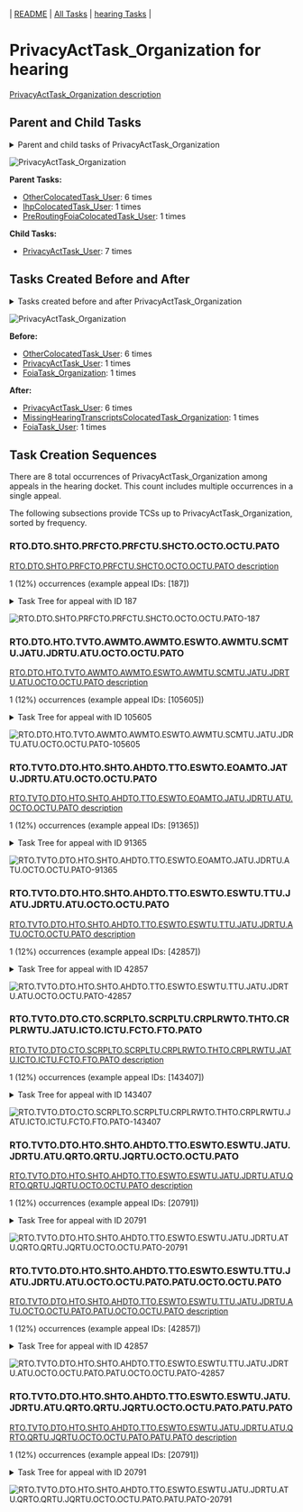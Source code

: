 <!-- DO NOT EDIT THIS FILE.  This file is autogenerated. -->
| [README](../README.md) | [All Tasks](../alltasks.md) | [hearing Tasks](tasklist.md) |

# PrivacyActTask_Organization for hearing

[PrivacyActTask_Organization description](../descr/PrivacyActTask_Organization.md)

## Parent and Child Tasks

<details><summary markdown='span'>Parent and child tasks of PrivacyActTask_Organization
</summary>

```
digraph G {
rankdir=LR;
node [shape=box]
"PrivacyActTask_Organization" -> "PrivacyActTask_User" [label=7]
"OtherColocatedTask_User" -> "PrivacyActTask_Organization" [label=6]
"PreRoutingFoiaColocatedTask_User" -> "PrivacyActTask_Organization" [label=1]
"IhpColocatedTask_User" -> "PrivacyActTask_Organization" [label=1]
}
```
</details>

![PrivacyActTask_Organization](dot/PrivacyActTask_Organization-parentchild.dot.png)

**Parent Tasks:**

   * [OtherColocatedTask_User](OtherColocatedTask_User.md): 6 times
   * [IhpColocatedTask_User](IhpColocatedTask_User.md): 1 times
   * [PreRoutingFoiaColocatedTask_User](PreRoutingFoiaColocatedTask_User.md): 1 times

**Child Tasks:**

   * [PrivacyActTask_User](PrivacyActTask_User.md): 7 times

## Tasks Created Before and After

<details><summary markdown='span'>Tasks created before and after PrivacyActTask_Organization</summary>

```
digraph G {
rankdir=LR;

"PrivacyActTask_Organization" -> "PrivacyActTask_User" [label=6]
"PrivacyActTask_Organization" -> "MissingHearingTranscriptsColocatedTask_Organization" [label=1]
"PrivacyActTask_Organization" -> "FoiaTask_User" [label=1]
"OtherColocatedTask_User" -> "PrivacyActTask_Organization" [label=6]
"PrivacyActTask_User" -> "PrivacyActTask_Organization" [label=1]
"FoiaTask_Organization" -> "PrivacyActTask_Organization" [label=1]
}
```
</details>

![PrivacyActTask_Organization](dot/PrivacyActTask_Organization.dot.png)

**Before:**

   * [OtherColocatedTask_User](OtherColocatedTask_User.md): 6 times
   * [PrivacyActTask_User](PrivacyActTask_User.md): 1 times
   * [FoiaTask_Organization](FoiaTask_Organization.md): 1 times

**After:**

   * [PrivacyActTask_User](PrivacyActTask_User.md): 6 times
   * [MissingHearingTranscriptsColocatedTask_Organization](MissingHearingTranscriptsColocatedTask_Organization.md): 1 times
   * [FoiaTask_User](FoiaTask_User.md): 1 times

## Task Creation Sequences

There are 8 total occurrences of PrivacyActTask_Organization among appeals in the hearing docket.  This count includes multiple occurrences in a single appeal.

The following subsections provide TCSs up to PrivacyActTask_Organization, sorted by frequency.

### RTO.DTO.SHTO.PRFCTO.PRFCTU.SHCTO.OCTO.OCTU.PATO

[RTO.DTO.SHTO.PRFCTO.PRFCTU.SHCTO.OCTO.OCTU.PATO description](../descr/RTO.DTO.SHTO.PRFCTO.PRFCTU.SHCTO.OCTO.OCTU.PATO.md)

1 (12%) occurrences (example appeal IDs: [187])

<details><summary markdown='span'>Task Tree for appeal with ID 187</summary>

```
@startuml
skinparam {
  ObjectBorderColor #555
  ObjectBorderThickness 0
  ObjectFontStyle bold
  ObjectFontSize 14
  ObjectAttributeFontColor #333
  ObjectAttributeFontSize 12
}
  object 0.RootTask #8dd3c7 {
Organization
}
  object 1.DistributionTask #ffffb3 {
Organization
}
  object 2.HearingTask #fb8072 {
Organization
}
  object 3.ScheduleHearingTask #80b1d3 {
Organization
}
  object 4.AssignHearingDispositionTask #8dd3c7 {
Organization
}
  object 5.JudgeAssignTask #ccebc5 {
User
}
  object 6.AttorneyTask #bc80bd {
User
}
  object 7.PreRoutingFoiaColocatedTask #8dd3c7 {
Organization
}
  object 8.PreRoutingFoiaColocatedTask #8dd3c7 {
User
}
  object 9.ScheduleHearingColocatedTask #ccebc5 {
Organization
}
  object 10.ScheduleHearingColocatedTask #ccebc5 {
User
}
  object 11.OtherColocatedTask #80b1d3 {
Organization
}
  object 12.OtherColocatedTask #80b1d3 {
User
}
  object 13.PrivacyActTask #ccebc5 {
Organization  <back:white>    </back>
}
  object 14.TrackVeteranTask #bebada {
Organization
}
  object 15.PrivacyActTask #ccebc5 {
User
}
  object 16.ScheduleHearingColocatedTask #ccebc5 {
Organization
}
  object 17.TrackVeteranTask #bebada {
Organization
}
  object 18.DistributionTask #ffffb3 {
Organization
}
  object 19.HearingTask #fb8072 {
Organization
}
  object 20.ScheduleHearingTask #80b1d3 {
Organization
}
  object 21.HearingAdminActionVerifyAddressTask #ffed6f {
Organization
}
  object 22.AssignHearingDispositionTask #8dd3c7 {
Organization
}
  object 23.TranscriptionTask #fb8072 {
Organization
}
  object 24.EvidenceSubmissionWindowTask #fccde5 {
Organization
}
0.RootTask -- 1.DistributionTask
1.DistributionTask -- 2.HearingTask
2.HearingTask -- 3.ScheduleHearingTask
2.HearingTask -- 4.AssignHearingDispositionTask
0.RootTask -- 5.JudgeAssignTask
5.JudgeAssignTask -- 6.AttorneyTask
6.AttorneyTask -- 7.PreRoutingFoiaColocatedTask
7.PreRoutingFoiaColocatedTask -- 8.PreRoutingFoiaColocatedTask
6.AttorneyTask -- 9.ScheduleHearingColocatedTask
9.ScheduleHearingColocatedTask -- 10.ScheduleHearingColocatedTask
6.AttorneyTask -- 11.OtherColocatedTask
11.OtherColocatedTask -- 12.OtherColocatedTask
8.PreRoutingFoiaColocatedTask -- 13.PrivacyActTask
0.RootTask -- 14.TrackVeteranTask
13.PrivacyActTask -- 15.PrivacyActTask
6.AttorneyTask -- 16.ScheduleHearingColocatedTask
0.RootTask -- 17.TrackVeteranTask
0.RootTask -- 18.DistributionTask
18.DistributionTask -- 19.HearingTask
19.HearingTask -- 20.ScheduleHearingTask
20.ScheduleHearingTask -- 21.HearingAdminActionVerifyAddressTask
19.HearingTask -- 22.AssignHearingDispositionTask
22.AssignHearingDispositionTask -- 23.TranscriptionTask
22.AssignHearingDispositionTask -- 24.EvidenceSubmissionWindowTask
@enduml
```
</details>

![RTO.DTO.SHTO.PRFCTO.PRFCTU.SHCTO.OCTO.OCTU.PATO-187](uml/RTO.DTO.SHTO.PRFCTO.PRFCTU.SHCTO.OCTO.OCTU.PATO-187.png)

### RTO.DTO.HTO.TVTO.AWMTO.AWMTO.ESWTO.AWMTU.SCMTU.JATU.JDRTU.ATU.OCTO.OCTU.PATO

[RTO.DTO.HTO.TVTO.AWMTO.AWMTO.ESWTO.AWMTU.SCMTU.JATU.JDRTU.ATU.OCTO.OCTU.PATO description](../descr/RTO.DTO.HTO.TVTO.AWMTO.AWMTO.ESWTO.AWMTU.SCMTU.JATU.JDRTU.ATU.OCTO.OCTU.PATO.md)

1 (12%) occurrences (example appeal IDs: [105605])

<details><summary markdown='span'>Task Tree for appeal with ID 105605</summary>

```
@startuml
skinparam {
  ObjectBorderColor #555
  ObjectBorderThickness 0
  ObjectFontStyle bold
  ObjectFontSize 14
  ObjectAttributeFontColor #333
  ObjectAttributeFontSize 12
}
  object 0.RootTask #8dd3c7 {
Organization
}
  object 1.TrackVeteranTask #bebada {
Organization
}
  object 2.DistributionTask #ffffb3 {
Organization
}
  object 3.HearingTask #fb8072 {
Organization
}
  object 4.ScheduleHearingTask #80b1d3 {
Organization
}
  object 5.TrackVeteranTask #bebada {
Organization
}
  object 6.AppealWithdrawalMailTask #80b1d3 {
Organization
}
  object 7.AppealWithdrawalMailTask #80b1d3 {
Organization
}
  object 8.AppealWithdrawalMailTask #80b1d3 {
User
}
  object 9.EvidenceSubmissionWindowTask #fccde5 {
Organization
}
  object 10.AppealWithdrawalMailTask #80b1d3 {
User
}
  object 11.SpecialCaseMovementTask #8dd3c7 {
User
}
  object 12.JudgeAssignTask #ccebc5 {
User
}
  object 13.JudgeDecisionReviewTask #d9d9d9 {
User
}
  object 14.AttorneyTask #bc80bd {
User
}
  object 15.OtherColocatedTask #80b1d3 {
Organization
}
  object 16.OtherColocatedTask #80b1d3 {
User
}
  object 17.PrivacyActTask #ccebc5 {
Organization  <back:white>    </back>
}
  object 18.PrivacyActTask #ccebc5 {
User
}
  object 19.HearingClarificationColocatedTask #ccebc5 {
Organization
}
  object 20.HearingClarificationColocatedTask #ccebc5 {
User
}
  object 21.TimedHoldTask #fccde5 {
User
}
  object 22.HearingRelatedMailTask #8dd3c7 {
Organization
}
  object 23.HearingRelatedMailTask #8dd3c7 {
Organization
}
  object 24.HearingRelatedMailTask #8dd3c7 {
User
}
  object 25.HearingRelatedMailTask #8dd3c7 {
User
}
  object 26.BvaDispatchTask #b3de69 {
Organization
}
  object 27.BvaDispatchTask #b3de69 {
User
}
0.RootTask -- 1.TrackVeteranTask
0.RootTask -- 2.DistributionTask
2.DistributionTask -- 3.HearingTask
3.HearingTask -- 4.ScheduleHearingTask
0.RootTask -- 5.TrackVeteranTask
0.RootTask -- 6.AppealWithdrawalMailTask
6.AppealWithdrawalMailTask -- 7.AppealWithdrawalMailTask
7.AppealWithdrawalMailTask -- 8.AppealWithdrawalMailTask
3.HearingTask -- 9.EvidenceSubmissionWindowTask
7.AppealWithdrawalMailTask -- 10.AppealWithdrawalMailTask
2.DistributionTask -- 11.SpecialCaseMovementTask
0.RootTask -- 12.JudgeAssignTask
0.RootTask -- 13.JudgeDecisionReviewTask
13.JudgeDecisionReviewTask -- 14.AttorneyTask
14.AttorneyTask -- 15.OtherColocatedTask
15.OtherColocatedTask -- 16.OtherColocatedTask
16.OtherColocatedTask -- 17.PrivacyActTask
17.PrivacyActTask -- 18.PrivacyActTask
14.AttorneyTask -- 19.HearingClarificationColocatedTask
19.HearingClarificationColocatedTask -- 20.HearingClarificationColocatedTask
20.HearingClarificationColocatedTask -- 21.TimedHoldTask
0.RootTask -- 22.HearingRelatedMailTask
22.HearingRelatedMailTask -- 23.HearingRelatedMailTask
23.HearingRelatedMailTask -- 24.HearingRelatedMailTask
23.HearingRelatedMailTask -- 25.HearingRelatedMailTask
0.RootTask -- 26.BvaDispatchTask
26.BvaDispatchTask -- 27.BvaDispatchTask
@enduml
```
</details>

![RTO.DTO.HTO.TVTO.AWMTO.AWMTO.ESWTO.AWMTU.SCMTU.JATU.JDRTU.ATU.OCTO.OCTU.PATO-105605](uml/RTO.DTO.HTO.TVTO.AWMTO.AWMTO.ESWTO.AWMTU.SCMTU.JATU.JDRTU.ATU.OCTO.OCTU.PATO-105605.png)

### RTO.TVTO.DTO.HTO.SHTO.AHDTO.TTO.ESWTO.EOAMTO.JATU.JDRTU.ATU.OCTO.OCTU.PATO

[RTO.TVTO.DTO.HTO.SHTO.AHDTO.TTO.ESWTO.EOAMTO.JATU.JDRTU.ATU.OCTO.OCTU.PATO description](../descr/RTO.TVTO.DTO.HTO.SHTO.AHDTO.TTO.ESWTO.EOAMTO.JATU.JDRTU.ATU.OCTO.OCTU.PATO.md)

1 (12%) occurrences (example appeal IDs: [91365])

<details><summary markdown='span'>Task Tree for appeal with ID 91365</summary>

```
@startuml
skinparam {
  ObjectBorderColor #555
  ObjectBorderThickness 0
  ObjectFontStyle bold
  ObjectFontSize 14
  ObjectAttributeFontColor #333
  ObjectAttributeFontSize 12
}
  object 0.RootTask #8dd3c7 {
Organization
}
  object 1.TrackVeteranTask #bebada {
Organization
}
  object 2.DistributionTask #ffffb3 {
Organization
}
  object 3.HearingTask #fb8072 {
Organization
}
  object 4.ScheduleHearingTask #80b1d3 {
Organization
}
  object 5.AssignHearingDispositionTask #8dd3c7 {
Organization
}
  object 6.TranscriptionTask #fb8072 {
Organization
}
  object 7.EvidenceSubmissionWindowTask #fccde5 {
Organization
}
  object 8.EvidenceOrArgumentMailTask #ffffb3 {
Organization
}
  object 9.JudgeAssignTask #ccebc5 {
User
}
  object 10.JudgeDecisionReviewTask #d9d9d9 {
User
}
  object 11.AttorneyTask #bc80bd {
User
}
  object 12.OtherColocatedTask #80b1d3 {
Organization
}
  object 13.OtherColocatedTask #80b1d3 {
User
}
  object 14.OtherColocatedTask #80b1d3 {
Organization
}
  object 15.OtherColocatedTask #80b1d3 {
User
}
  object 16.PrivacyActTask #ccebc5 {
Organization  <back:white>    </back>
}
  object 17.MissingHearingTranscriptsColocatedTask #ccebc5 {
Organization
}
  object 18.TranscriptionTask #fb8072 {
Organization
}
0.RootTask -- 1.TrackVeteranTask
0.RootTask -- 2.DistributionTask
2.DistributionTask -- 3.HearingTask
3.HearingTask -- 4.ScheduleHearingTask
3.HearingTask -- 5.AssignHearingDispositionTask
5.AssignHearingDispositionTask -- 6.TranscriptionTask
5.AssignHearingDispositionTask -- 7.EvidenceSubmissionWindowTask
0.RootTask -- 8.EvidenceOrArgumentMailTask
0.RootTask -- 9.JudgeAssignTask
0.RootTask -- 10.JudgeDecisionReviewTask
10.JudgeDecisionReviewTask -- 11.AttorneyTask
11.AttorneyTask -- 12.OtherColocatedTask
12.OtherColocatedTask -- 13.OtherColocatedTask
11.AttorneyTask -- 14.OtherColocatedTask
14.OtherColocatedTask -- 15.OtherColocatedTask
15.OtherColocatedTask -- 16.PrivacyActTask
11.AttorneyTask -- 17.MissingHearingTranscriptsColocatedTask
17.MissingHearingTranscriptsColocatedTask -- 18.TranscriptionTask
@enduml
```
</details>

![RTO.TVTO.DTO.HTO.SHTO.AHDTO.TTO.ESWTO.EOAMTO.JATU.JDRTU.ATU.OCTO.OCTU.PATO-91365](uml/RTO.TVTO.DTO.HTO.SHTO.AHDTO.TTO.ESWTO.EOAMTO.JATU.JDRTU.ATU.OCTO.OCTU.PATO-91365.png)

### RTO.TVTO.DTO.HTO.SHTO.AHDTO.TTO.ESWTO.ESWTU.TTU.JATU.JDRTU.ATU.OCTO.OCTU.PATO

[RTO.TVTO.DTO.HTO.SHTO.AHDTO.TTO.ESWTO.ESWTU.TTU.JATU.JDRTU.ATU.OCTO.OCTU.PATO description](../descr/RTO.TVTO.DTO.HTO.SHTO.AHDTO.TTO.ESWTO.ESWTU.TTU.JATU.JDRTU.ATU.OCTO.OCTU.PATO.md)

1 (12%) occurrences (example appeal IDs: [42857])

<details><summary markdown='span'>Task Tree for appeal with ID 42857</summary>

```
@startuml
skinparam {
  ObjectBorderColor #555
  ObjectBorderThickness 0
  ObjectFontStyle bold
  ObjectFontSize 14
  ObjectAttributeFontColor #333
  ObjectAttributeFontSize 12
}
  object 0.RootTask #8dd3c7 {
Organization
}
  object 1.TrackVeteranTask #bebada {
Organization
}
  object 2.DistributionTask #ffffb3 {
Organization
}
  object 3.HearingTask #fb8072 {
Organization
}
  object 4.ScheduleHearingTask #80b1d3 {
Organization
}
  object 5.AssignHearingDispositionTask #8dd3c7 {
Organization
}
  object 6.TranscriptionTask #fb8072 {
Organization
}
  object 7.EvidenceSubmissionWindowTask #fccde5 {
Organization
}
  object 8.TranscriptionTask #fb8072 {
User
}
  object 9.EvidenceSubmissionWindowTask #fccde5 {
User
}
  object 10.TranscriptionTask #fb8072 {
User
}
  object 11.JudgeAssignTask #ccebc5 {
User
}
  object 12.JudgeDecisionReviewTask #d9d9d9 {
User
}
  object 13.AttorneyTask #bc80bd {
User
}
  object 14.OtherColocatedTask #80b1d3 {
Organization
}
  object 15.OtherColocatedTask #80b1d3 {
User
}
  object 16.PrivacyActTask #ccebc5 {
Organization  <back:white>    </back>
}
  object 17.PrivacyActTask #ccebc5 {
User
}
  object 18.OtherColocatedTask #80b1d3 {
Organization
}
  object 19.OtherColocatedTask #80b1d3 {
User
}
  object 20.PrivacyActTask #ccebc5 {
Organization  <back:white>    </back>
}
  object 21.PrivacyActTask #ccebc5 {
User
}
0.RootTask -- 1.TrackVeteranTask
0.RootTask -- 2.DistributionTask
2.DistributionTask -- 3.HearingTask
3.HearingTask -- 4.ScheduleHearingTask
3.HearingTask -- 5.AssignHearingDispositionTask
5.AssignHearingDispositionTask -- 6.TranscriptionTask
5.AssignHearingDispositionTask -- 7.EvidenceSubmissionWindowTask
6.TranscriptionTask -- 8.TranscriptionTask
7.EvidenceSubmissionWindowTask -- 9.EvidenceSubmissionWindowTask
6.TranscriptionTask -- 10.TranscriptionTask
0.RootTask -- 11.JudgeAssignTask
0.RootTask -- 12.JudgeDecisionReviewTask
12.JudgeDecisionReviewTask -- 13.AttorneyTask
13.AttorneyTask -- 14.OtherColocatedTask
14.OtherColocatedTask -- 15.OtherColocatedTask
15.OtherColocatedTask -- 16.PrivacyActTask
16.PrivacyActTask -- 17.PrivacyActTask
13.AttorneyTask -- 18.OtherColocatedTask
18.OtherColocatedTask -- 19.OtherColocatedTask
19.OtherColocatedTask -- 20.PrivacyActTask
20.PrivacyActTask -- 21.PrivacyActTask
@enduml
```
</details>

![RTO.TVTO.DTO.HTO.SHTO.AHDTO.TTO.ESWTO.ESWTU.TTU.JATU.JDRTU.ATU.OCTO.OCTU.PATO-42857](uml/RTO.TVTO.DTO.HTO.SHTO.AHDTO.TTO.ESWTO.ESWTU.TTU.JATU.JDRTU.ATU.OCTO.OCTU.PATO-42857.png)

### RTO.TVTO.DTO.CTO.SCRPLTO.SCRPLTU.CRPLRWTO.THTO.CRPLRWTU.JATU.ICTO.ICTU.FCTO.FTO.PATO

[RTO.TVTO.DTO.CTO.SCRPLTO.SCRPLTU.CRPLRWTO.THTO.CRPLRWTU.JATU.ICTO.ICTU.FCTO.FTO.PATO description](../descr/RTO.TVTO.DTO.CTO.SCRPLTO.SCRPLTU.CRPLRWTO.THTO.CRPLRWTU.JATU.ICTO.ICTU.FCTO.FTO.PATO.md)

1 (12%) occurrences (example appeal IDs: [143407])

<details><summary markdown='span'>Task Tree for appeal with ID 143407</summary>

```
@startuml
skinparam {
  ObjectBorderColor #555
  ObjectBorderThickness 0
  ObjectFontStyle bold
  ObjectFontSize 14
  ObjectAttributeFontColor #333
  ObjectAttributeFontSize 12
}
  object 0.RootTask #8dd3c7 {
Organization
}
  object 1.TrackVeteranTask #bebada {
Organization
}
  object 2.DistributionTask #ffffb3 {
Organization
}
  object 3.CavcTask #bcbd22 {
Organization
}
  object 4.SendCavcRemandProcessedLetterTask #7f7f7f {
Organization
}
  object 5.SendCavcRemandProcessedLetterTask #7f7f7f {
User
}
  object 6.CavcRemandProcessedLetterResponseWindowTask #1f77b4 {
Organization
}
  object 7.TimedHoldTask #fccde5 {
Organization
}
  object 8.CavcRemandProcessedLetterResponseWindowTask #1f77b4 {
User
}
  object 9.JudgeAssignTask #ccebc5 {
User
}
  object 10.IhpColocatedTask #bc80bd {
Organization
}
  object 11.IhpColocatedTask #bc80bd {
User
}
  object 12.FoiaColocatedTask #fccde5 {
Organization
}
  object 13.FoiaTask #fb8072 {
Organization
}
  object 14.PrivacyActTask #ccebc5 {
Organization  <back:white>    </back>
}
  object 15.FoiaTask #fb8072 {
User
}
  object 16.PrivacyActTask #ccebc5 {
User
}
  object 17.TimedHoldTask #fccde5 {
User
}
  object 18.JudgeDecisionReviewTask #d9d9d9 {
User
}
  object 19.AttorneyTask #bc80bd {
User
}
0.RootTask -- 1.TrackVeteranTask
0.RootTask -- 2.DistributionTask
2.DistributionTask -- 3.CavcTask
3.CavcTask -- 4.SendCavcRemandProcessedLetterTask
4.SendCavcRemandProcessedLetterTask -- 5.SendCavcRemandProcessedLetterTask
3.CavcTask -- 6.CavcRemandProcessedLetterResponseWindowTask
6.CavcRemandProcessedLetterResponseWindowTask -- 7.TimedHoldTask
6.CavcRemandProcessedLetterResponseWindowTask -- 8.CavcRemandProcessedLetterResponseWindowTask
0.RootTask -- 9.JudgeAssignTask
9.JudgeAssignTask -- 10.IhpColocatedTask
10.IhpColocatedTask -- 11.IhpColocatedTask
9.JudgeAssignTask -- 12.FoiaColocatedTask
12.FoiaColocatedTask -- 13.FoiaTask
11.IhpColocatedTask -- 14.PrivacyActTask
13.FoiaTask -- 15.FoiaTask
14.PrivacyActTask -- 16.PrivacyActTask
11.IhpColocatedTask -- 17.TimedHoldTask
0.RootTask -- 18.JudgeDecisionReviewTask
18.JudgeDecisionReviewTask -- 19.AttorneyTask
@enduml
```
</details>

![RTO.TVTO.DTO.CTO.SCRPLTO.SCRPLTU.CRPLRWTO.THTO.CRPLRWTU.JATU.ICTO.ICTU.FCTO.FTO.PATO-143407](uml/RTO.TVTO.DTO.CTO.SCRPLTO.SCRPLTU.CRPLRWTO.THTO.CRPLRWTU.JATU.ICTO.ICTU.FCTO.FTO.PATO-143407.png)

### RTO.TVTO.DTO.HTO.SHTO.AHDTO.TTO.ESWTO.ESWTU.JATU.JDRTU.ATU.QRTO.QRTU.JQRTU.OCTO.OCTU.PATO

[RTO.TVTO.DTO.HTO.SHTO.AHDTO.TTO.ESWTO.ESWTU.JATU.JDRTU.ATU.QRTO.QRTU.JQRTU.OCTO.OCTU.PATO description](../descr/RTO.TVTO.DTO.HTO.SHTO.AHDTO.TTO.ESWTO.ESWTU.JATU.JDRTU.ATU.QRTO.QRTU.JQRTU.OCTO.OCTU.PATO.md)

1 (12%) occurrences (example appeal IDs: [20791])

<details><summary markdown='span'>Task Tree for appeal with ID 20791</summary>

```
@startuml
skinparam {
  ObjectBorderColor #555
  ObjectBorderThickness 0
  ObjectFontStyle bold
  ObjectFontSize 14
  ObjectAttributeFontColor #333
  ObjectAttributeFontSize 12
}
  object 0.RootTask #8dd3c7 {
Organization
}
  object 1.TrackVeteranTask #bebada {
Organization
}
  object 2.DistributionTask #ffffb3 {
Organization
}
  object 3.HearingTask #fb8072 {
Organization
}
  object 4.ScheduleHearingTask #80b1d3 {
Organization
}
  object 5.HearingAdminActionVerifyAddressTask #ffed6f {
Organization
}
  object 6.AssignHearingDispositionTask #8dd3c7 {
Organization
}
  object 7.TranscriptionTask #fb8072 {
Organization
}
  object 8.EvidenceSubmissionWindowTask #fccde5 {
Organization
}
  object 9.EvidenceSubmissionWindowTask #fccde5 {
User
}
  object 10.JudgeAssignTask #ccebc5 {
User
}
  object 11.JudgeDecisionReviewTask #d9d9d9 {
User
}
  object 12.AttorneyTask #bc80bd {
User
}
  object 13.QualityReviewTask #fdb462 {
Organization
}
  object 14.QualityReviewTask #fdb462 {
User
}
  object 15.JudgeQualityReviewTask #bc80bd {
User
}
  object 16.OtherColocatedTask #80b1d3 {
Organization
}
  object 17.OtherColocatedTask #80b1d3 {
User
}
  object 18.PrivacyActTask #ccebc5 {
Organization  <back:white>    </back>
}
  object 19.PrivacyActTask #ccebc5 {
User
}
  object 20.PrivacyActTask #ccebc5 {
Organization  <back:white>    </back>
}
  object 21.PrivacyActTask #ccebc5 {
User
}
  object 22.AttorneyQualityReviewTask #bc80bd {
User
}
  object 23.BvaDispatchTask #b3de69 {
Organization
}
  object 24.BvaDispatchTask #b3de69 {
User
}
  object 25.BvaDispatchTask #b3de69 {
User
}
0.RootTask -- 1.TrackVeteranTask
0.RootTask -- 2.DistributionTask
2.DistributionTask -- 3.HearingTask
3.HearingTask -- 4.ScheduleHearingTask
4.ScheduleHearingTask -- 5.HearingAdminActionVerifyAddressTask
3.HearingTask -- 6.AssignHearingDispositionTask
6.AssignHearingDispositionTask -- 7.TranscriptionTask
6.AssignHearingDispositionTask -- 8.EvidenceSubmissionWindowTask
8.EvidenceSubmissionWindowTask -- 9.EvidenceSubmissionWindowTask
0.RootTask -- 10.JudgeAssignTask
0.RootTask -- 11.JudgeDecisionReviewTask
11.JudgeDecisionReviewTask -- 12.AttorneyTask
0.RootTask -- 13.QualityReviewTask
13.QualityReviewTask -- 14.QualityReviewTask
14.QualityReviewTask -- 15.JudgeQualityReviewTask
15.JudgeQualityReviewTask -- 16.OtherColocatedTask
16.OtherColocatedTask -- 17.OtherColocatedTask
17.OtherColocatedTask -- 18.PrivacyActTask
18.PrivacyActTask -- 19.PrivacyActTask
17.OtherColocatedTask -- 20.PrivacyActTask
20.PrivacyActTask -- 21.PrivacyActTask
15.JudgeQualityReviewTask -- 22.AttorneyQualityReviewTask
0.RootTask -- 23.BvaDispatchTask
23.BvaDispatchTask -- 24.BvaDispatchTask
23.BvaDispatchTask -- 25.BvaDispatchTask
@enduml
```
</details>

![RTO.TVTO.DTO.HTO.SHTO.AHDTO.TTO.ESWTO.ESWTU.JATU.JDRTU.ATU.QRTO.QRTU.JQRTU.OCTO.OCTU.PATO-20791](uml/RTO.TVTO.DTO.HTO.SHTO.AHDTO.TTO.ESWTO.ESWTU.JATU.JDRTU.ATU.QRTO.QRTU.JQRTU.OCTO.OCTU.PATO-20791.png)

### RTO.TVTO.DTO.HTO.SHTO.AHDTO.TTO.ESWTO.ESWTU.TTU.JATU.JDRTU.ATU.OCTO.OCTU.PATO.PATU.OCTO.OCTU.PATO

[RTO.TVTO.DTO.HTO.SHTO.AHDTO.TTO.ESWTO.ESWTU.TTU.JATU.JDRTU.ATU.OCTO.OCTU.PATO.PATU.OCTO.OCTU.PATO description](../descr/RTO.TVTO.DTO.HTO.SHTO.AHDTO.TTO.ESWTO.ESWTU.TTU.JATU.JDRTU.ATU.OCTO.OCTU.PATO.PATU.OCTO.OCTU.PATO.md)

1 (12%) occurrences (example appeal IDs: [42857])

<details><summary markdown='span'>Task Tree for appeal with ID 42857</summary>

```
@startuml
skinparam {
  ObjectBorderColor #555
  ObjectBorderThickness 0
  ObjectFontStyle bold
  ObjectFontSize 14
  ObjectAttributeFontColor #333
  ObjectAttributeFontSize 12
}
  object 0.RootTask #8dd3c7 {
Organization
}
  object 1.TrackVeteranTask #bebada {
Organization
}
  object 2.DistributionTask #ffffb3 {
Organization
}
  object 3.HearingTask #fb8072 {
Organization
}
  object 4.ScheduleHearingTask #80b1d3 {
Organization
}
  object 5.AssignHearingDispositionTask #8dd3c7 {
Organization
}
  object 6.TranscriptionTask #fb8072 {
Organization
}
  object 7.EvidenceSubmissionWindowTask #fccde5 {
Organization
}
  object 8.TranscriptionTask #fb8072 {
User
}
  object 9.EvidenceSubmissionWindowTask #fccde5 {
User
}
  object 10.TranscriptionTask #fb8072 {
User
}
  object 11.JudgeAssignTask #ccebc5 {
User
}
  object 12.JudgeDecisionReviewTask #d9d9d9 {
User
}
  object 13.AttorneyTask #bc80bd {
User
}
  object 14.OtherColocatedTask #80b1d3 {
Organization
}
  object 15.OtherColocatedTask #80b1d3 {
User
}
  object 16.PrivacyActTask #ccebc5 {
Organization  <back:white>    </back>
}
  object 17.PrivacyActTask #ccebc5 {
User
}
  object 18.OtherColocatedTask #80b1d3 {
Organization
}
  object 19.OtherColocatedTask #80b1d3 {
User
}
  object 20.PrivacyActTask #ccebc5 {
Organization  <back:white>    </back>
}
  object 21.PrivacyActTask #ccebc5 {
User
}
0.RootTask -- 1.TrackVeteranTask
0.RootTask -- 2.DistributionTask
2.DistributionTask -- 3.HearingTask
3.HearingTask -- 4.ScheduleHearingTask
3.HearingTask -- 5.AssignHearingDispositionTask
5.AssignHearingDispositionTask -- 6.TranscriptionTask
5.AssignHearingDispositionTask -- 7.EvidenceSubmissionWindowTask
6.TranscriptionTask -- 8.TranscriptionTask
7.EvidenceSubmissionWindowTask -- 9.EvidenceSubmissionWindowTask
6.TranscriptionTask -- 10.TranscriptionTask
0.RootTask -- 11.JudgeAssignTask
0.RootTask -- 12.JudgeDecisionReviewTask
12.JudgeDecisionReviewTask -- 13.AttorneyTask
13.AttorneyTask -- 14.OtherColocatedTask
14.OtherColocatedTask -- 15.OtherColocatedTask
15.OtherColocatedTask -- 16.PrivacyActTask
16.PrivacyActTask -- 17.PrivacyActTask
13.AttorneyTask -- 18.OtherColocatedTask
18.OtherColocatedTask -- 19.OtherColocatedTask
19.OtherColocatedTask -- 20.PrivacyActTask
20.PrivacyActTask -- 21.PrivacyActTask
@enduml
```
</details>

![RTO.TVTO.DTO.HTO.SHTO.AHDTO.TTO.ESWTO.ESWTU.TTU.JATU.JDRTU.ATU.OCTO.OCTU.PATO.PATU.OCTO.OCTU.PATO-42857](uml/RTO.TVTO.DTO.HTO.SHTO.AHDTO.TTO.ESWTO.ESWTU.TTU.JATU.JDRTU.ATU.OCTO.OCTU.PATO.PATU.OCTO.OCTU.PATO-42857.png)

### RTO.TVTO.DTO.HTO.SHTO.AHDTO.TTO.ESWTO.ESWTU.JATU.JDRTU.ATU.QRTO.QRTU.JQRTU.OCTO.OCTU.PATO.PATU.PATO

[RTO.TVTO.DTO.HTO.SHTO.AHDTO.TTO.ESWTO.ESWTU.JATU.JDRTU.ATU.QRTO.QRTU.JQRTU.OCTO.OCTU.PATO.PATU.PATO description](../descr/RTO.TVTO.DTO.HTO.SHTO.AHDTO.TTO.ESWTO.ESWTU.JATU.JDRTU.ATU.QRTO.QRTU.JQRTU.OCTO.OCTU.PATO.PATU.PATO.md)

1 (12%) occurrences (example appeal IDs: [20791])

<details><summary markdown='span'>Task Tree for appeal with ID 20791</summary>

```
@startuml
skinparam {
  ObjectBorderColor #555
  ObjectBorderThickness 0
  ObjectFontStyle bold
  ObjectFontSize 14
  ObjectAttributeFontColor #333
  ObjectAttributeFontSize 12
}
  object 0.RootTask #8dd3c7 {
Organization
}
  object 1.TrackVeteranTask #bebada {
Organization
}
  object 2.DistributionTask #ffffb3 {
Organization
}
  object 3.HearingTask #fb8072 {
Organization
}
  object 4.ScheduleHearingTask #80b1d3 {
Organization
}
  object 5.HearingAdminActionVerifyAddressTask #ffed6f {
Organization
}
  object 6.AssignHearingDispositionTask #8dd3c7 {
Organization
}
  object 7.TranscriptionTask #fb8072 {
Organization
}
  object 8.EvidenceSubmissionWindowTask #fccde5 {
Organization
}
  object 9.EvidenceSubmissionWindowTask #fccde5 {
User
}
  object 10.JudgeAssignTask #ccebc5 {
User
}
  object 11.JudgeDecisionReviewTask #d9d9d9 {
User
}
  object 12.AttorneyTask #bc80bd {
User
}
  object 13.QualityReviewTask #fdb462 {
Organization
}
  object 14.QualityReviewTask #fdb462 {
User
}
  object 15.JudgeQualityReviewTask #bc80bd {
User
}
  object 16.OtherColocatedTask #80b1d3 {
Organization
}
  object 17.OtherColocatedTask #80b1d3 {
User
}
  object 18.PrivacyActTask #ccebc5 {
Organization  <back:white>    </back>
}
  object 19.PrivacyActTask #ccebc5 {
User
}
  object 20.PrivacyActTask #ccebc5 {
Organization  <back:white>    </back>
}
  object 21.PrivacyActTask #ccebc5 {
User
}
  object 22.AttorneyQualityReviewTask #bc80bd {
User
}
  object 23.BvaDispatchTask #b3de69 {
Organization
}
  object 24.BvaDispatchTask #b3de69 {
User
}
  object 25.BvaDispatchTask #b3de69 {
User
}
0.RootTask -- 1.TrackVeteranTask
0.RootTask -- 2.DistributionTask
2.DistributionTask -- 3.HearingTask
3.HearingTask -- 4.ScheduleHearingTask
4.ScheduleHearingTask -- 5.HearingAdminActionVerifyAddressTask
3.HearingTask -- 6.AssignHearingDispositionTask
6.AssignHearingDispositionTask -- 7.TranscriptionTask
6.AssignHearingDispositionTask -- 8.EvidenceSubmissionWindowTask
8.EvidenceSubmissionWindowTask -- 9.EvidenceSubmissionWindowTask
0.RootTask -- 10.JudgeAssignTask
0.RootTask -- 11.JudgeDecisionReviewTask
11.JudgeDecisionReviewTask -- 12.AttorneyTask
0.RootTask -- 13.QualityReviewTask
13.QualityReviewTask -- 14.QualityReviewTask
14.QualityReviewTask -- 15.JudgeQualityReviewTask
15.JudgeQualityReviewTask -- 16.OtherColocatedTask
16.OtherColocatedTask -- 17.OtherColocatedTask
17.OtherColocatedTask -- 18.PrivacyActTask
18.PrivacyActTask -- 19.PrivacyActTask
17.OtherColocatedTask -- 20.PrivacyActTask
20.PrivacyActTask -- 21.PrivacyActTask
15.JudgeQualityReviewTask -- 22.AttorneyQualityReviewTask
0.RootTask -- 23.BvaDispatchTask
23.BvaDispatchTask -- 24.BvaDispatchTask
23.BvaDispatchTask -- 25.BvaDispatchTask
@enduml
```
</details>

![RTO.TVTO.DTO.HTO.SHTO.AHDTO.TTO.ESWTO.ESWTU.JATU.JDRTU.ATU.QRTO.QRTU.JQRTU.OCTO.OCTU.PATO.PATU.PATO-20791](uml/RTO.TVTO.DTO.HTO.SHTO.AHDTO.TTO.ESWTO.ESWTU.JATU.JDRTU.ATU.QRTO.QRTU.JQRTU.OCTO.OCTU.PATO.PATU.PATO-20791.png)


